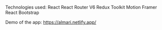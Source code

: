 Technologies used:
React
React Router V6
Redux Toolkit
Motion Framer
React Bootstrap

Demo of the app:
https://almari.netlify.app/
